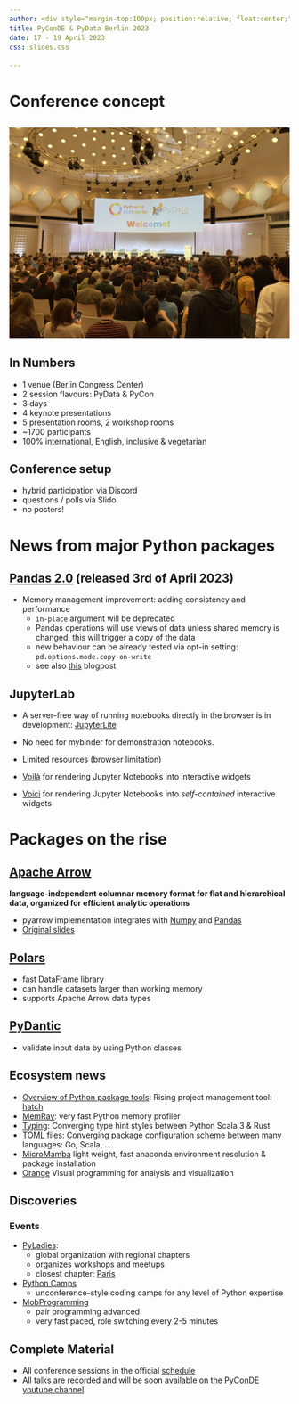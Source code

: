 ```yaml
---
author: <div style="margin-top:100px; position:relative; float:center;"> ![](material/PyConDe.jpg){height=400px .center} </div>
title: PyConDE & PyData Berlin 2023
date: 17 - 19 April 2023
css: slides.css

---
```


# Conference concept

##

![](material/pycon_venue.jpg)

## In Numbers
- 1 venue (Berlin Congress Center)
- 2 session flavours: PyData & PyCon
- 3 days
- 4 keynote presentations
- 5 presentation rooms, 2 workshop rooms
- ~1700 participants
- 100% international, English, inclusive & vegetarian

## Conference setup
- hybrid participation via Discord
- questions / polls via Slido
- no posters!

# News from major Python packages

## [Pandas 2.0](https://pretalx.com/pyconde-pydata-berlin-2023/talk/DB3KC7/) (released 3rd of April 2023)

- Memory management improvement: adding consistency and performance
  - `in-place` argument will be deprecated
  - Pandas operations will use views of data unless shared memory is changed, this will trigger a copy of the data
  - new behaviour can be already tested via opt-in setting: `pd.options.mode.copy-on-write`
  - see also [this](https://jorisvandenbossche.github.io/blog/2022/04/07/pandas-copy-views/) blogpost

## JupyterLab

- A server-free way of running notebooks directly in the browser is in development: [JupyterLite](https://pretalx.com/pyconde-pydata-berlin-2023/talk/FZY9VV/)
- No need for mybinder for demonstration notebooks.
- Limited resources (browser limitation)

- [Voilà](https://voila.readthedocs.io/en/stable/) for rendering Jupyter Notebooks into interactive widgets
- [Voici](https://pypi.org/project/voici/) for rendering Jupyter Notebooks into *self-contained* interactive widgets


# Packages on the rise

## [Apache Arrow](https://pretalx.com/pyconde-pydata-berlin-2023/talk/H7ZCWK/)

__language-independent columnar memory format for flat and hierarchical data, organized for efficient analytic operations__

- pyarrow implementation integrates with [Numpy](https://arrow.apache.org/docs/python/numpy.html) and [Pandas](https://arrow.apache.org/docs/python/pandas.html)
- [Original slides](https://jorisvandenbossche.github.io/talks/2023_PyDataBerlin_Arrow)

## [Polars](https://www.pola.rs/)

- fast DataFrame library
- can handle datasets larger than working memory
- supports Apache Arrow data types

## [PyDantic](https://pydantic.dev/)

- validate input data by using Python classes



## Ecosystem news

- [Overview of Python package tools](https://pretalx.com/pyconde-pydata-berlin-2023/talk/VBP3PE/): Rising project management tool:  [hatch](https://hatch.pypa.io)
- [MemRay](https://pypi.org/project/memray/): very fast Python memory profiler
- [Typing](https://docs.python.org/3/library/typing.html): Converging type hint styles between Python Scala 3 & Rust
- [TOML files](https://toml.io/en/): Converging package configuration scheme between many languages: Go, Scala, ....
- [MicroMamba](https://mamba.readthedocs.io/en/latest/user_guide/micromamba.html) light weight, fast anaconda environment resolution & package installation
- [Orange](https://orangedatamining.com/) Visual programming for analysis and visualization


## Discoveries
### Events
- [PyLadies](https://pyladies.com/):
  - global organization with regional chapters
  - organizes workshops and meetups
  - closest chapter: [Paris](https://pyladies.com/locations/paris/)
- [Python Camps](https://barcamps.eu/pyr2023/)
  - unconference-style coding camps for any level of Python expertise
- [MobProgramming](https://en.wikipedia.org/wiki/Mob_programming)
   - pair programming advanced
   - very fast paced, role switching every 2-5 minutes



## Complete Material
- All conference sessions in the official [schedule](https://pretalx.com/pyconde-pydata-berlin-2023/schedule/)
- All talks are recorded and will be soon available on the [PyConDE youtube channel](https://www.youtube.com/user/PyConDE)
